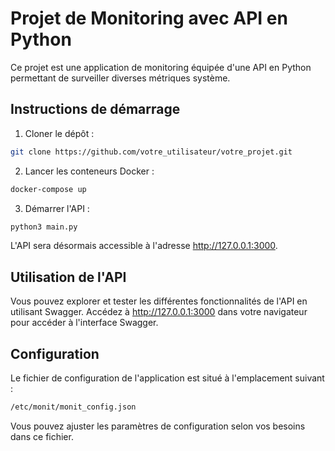 # Projet de Monitoring avec API en Python
Ce projet est une application de monitoring équipée d'une API en Python permettant de surveiller diverses métriques système.

## Instructions de démarrage
1. Cloner le dépôt :
```bash
git clone https://github.com/votre_utilisateur/votre_projet.git
```
2. Lancer les conteneurs Docker :
```bash
docker-compose up
```
3. Démarrer l'API :
```bash
python3 main.py
```
L'API sera désormais accessible à l'adresse http://127.0.0.1:3000.

## Utilisation de l'API
Vous pouvez explorer et tester les différentes fonctionnalités de l'API en utilisant Swagger. Accédez à http://127.0.0.1:3000 dans votre navigateur pour accéder à l'interface Swagger.

## Configuration
Le fichier de configuration de l'application est situé à l'emplacement suivant :

```bash
/etc/monit/monit_config.json
```
Vous pouvez ajuster les paramètres de configuration selon vos besoins dans ce fichier.
